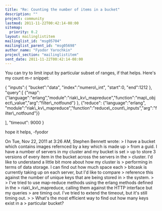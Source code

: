 ```yaml
---
title: "Re: Counting the number of items in a bucket"
description: ""
project: community
lastmod: 2011-11-22T00:42:14-08:00
sitemap:
  priority: 0.2
layout: mailinglistitem
mailinglist_id: "msg05704"
mailinglist_parent_id: "msg05698"
author_name: "Fyodor Yarochkin"
project_section: "mailinglistitem"
sent_date: 2011-11-22T00:42:14-08:00
---
```



You can try to limit input by particular subset of ranges, if that
helps. Here's my count m-r snippet:

{
 "inputs":{
 "bucket":"data",
 "index":"numero\\_int",
 "start":0,
 "end":1212
 },
 "query":[
 {"map": 
{"language":"erlang","module":"riak\\_kv\\_mapreduce","function":"map\\_object\\_value","arg":"filter\\_notfound"}
 },
 {"reduce": {"language":"erlang",
"module":"riak\\_kv\\_mapreduce","function":"reduce\\_count\\_inputs","arg":"filter\\_notfound"}}

 ], "timeout": 9000
}

hope it helps,
-fyodor

On Tue, Nov 22, 2011 at 3:26 AM, Stephen Bennett  wrote:
&gt; I have a bucket which contains images refernced by a key which is made up
&gt; from a guid. I have a number of servers in my cluster and my bucket is set
&gt; up to store 3 versions of every item in the bucket across the servers in the
&gt; cluster. I'd like to understand a little bit more about how my cluster is
&gt; performing in terms of data storage. I can find out how much space each
&gt; bitcask is currently taking up on each server, but I'd like to compare
&gt; reference this against the number of unique keys that are being stored in
&gt; the system.
&gt;
&gt; I've tried to use map-reduce methods using the erlang methods defined in the
&gt; riak\\_kv\\_mapreduce, calling them against the HTTP interface but my queries
&gt; are timing out. I've tried to extend the timeout, but it's still timing out.
&gt;
&gt; What's the most efficient way to find out how many keys exist in a
&gt; particular bucket?
